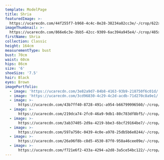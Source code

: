 ```yaml
---
template: ModelPage
title: Shria
featuredImage: >-
  https://ucarecdn.com/44f255f7-b968-4c4c-8e28-38234a82cc3e/-/crop/622x313/0,265/-/preview/
imageThumbnail: >-
  https://ucarecdn.com/866e6c3e-3bb5-42cc-9309-6ac394a945e4/-/crop/485x694/120,29/-/preview/
firstName: Shria
collection: Classic
height: 164cm
measurementType: bust
bust: 70cm
waist: 60cm
hips: 86cm
size: '6'
shoeSize: '7.5'
hair: Black
eyes: Brown
imagePortfolio:
  - image: 'https://ucarecdn.com/3e82a9d7-84b8-4163-93b9-218750f6c01d/'
  - image: 'https://ucarecdn.com/3cd96830-4c29-4c2d-acdb-71d270c8a9e1/'
  - image: >-
      https://ucarecdn.com/43b7ff40-8728-491c-a954-b66799996560/-/crop/1419x1907/146,536/-/preview/
  - image: >-
      https://ucarecdn.com/219dca74-2fc0-46a9-9db1-80c783df8bf5/-/crop/1632x2142/0,307/-/preview/
  - image: >-
      https://ucarecdn.com/3ab37405-2d9a-4219-bbe3-6bcf29164be7/-/crop/721x848/0,85/-/preview/
  - image: >-
      https://ucarecdn.com/597a750c-0439-4c0e-a978-25db5b6e0244/-/crop/1470x2064/39,283/-/preview/
  - image: >-
      https://ucarecdn.com/26a96f8b-c8d5-4530-87f0-958a46cee09e/-/crop/1434x2016/99,433/-/preview/
  - image: >-
      https://ucarecdn.com/f721e6f2-433a-4294-a2d8-3a5ce54bc122/-/crop/586x770/79,149/-/preview/
---
```


